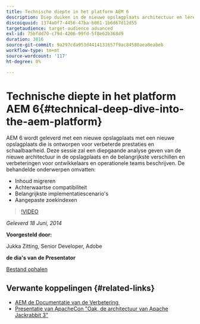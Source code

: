 ```yaml
---
title: Technische diepte in het platform AEM 6
description: Diep duiken in de nieuwe opslagplaats architectuur en leren de belangrijkste verschillen en verbeteringen voor ontwikkelaars en verrichtingenteams.
discoiquuid: 1374a0f7-4456-47ba-b061-1b6d67d12d55
targetaudience: target-audience advanced
exl-id: 75bfdd70-c79d-4206-99fd-5f8e62b368d9
duration: 3816
source-git-commit: 9a297cda953d4414131657f9ac84580aea0eabeb
workflow-type: tm+mt
source-wordcount: '117'
ht-degree: 0%

---
```


# Technische diepte in het platform AEM 6{#technical-deep-dive-into-the-aem-platform}

AEM 6 wordt geleverd met een nieuwe opslagplaats met een nieuwe opslagplaats die is ontworpen voor verbeterde prestaties en schaalbaarheid. Deze sessie zal een diepgaande analyse geven van de nieuwe architectuur in de opslagplaats en de belangrijkste verschillen en verbeteringen voor ontwikkelaars en operationele teams beschrijven. De behandelde onderwerpen omvatten:

* Inhoud migreren
* Achterwaartse compatibiliteit
* Belangrijkste implementatiescenario&#39;s
* Aangepaste zoekindexen

>[!VIDEO](https://video.tv.adobe.com/v/19518/?quality=9)

*Geleverd 18 Juni, 2014*

**Voorgesteld door:**

Jukka Zitting, Senior Developer, Adobe

**de dia&#39;s van de Presentator**

[Bestand ophalen](assets/technical-deep-dive-of-the-aem-6-platform.pdf)

## Verwante koppelingen {#related-links}

* [&#x200B; AEM de Documentatie van de Verbetering &#x200B;](https://docs.adobe.com/content/docs/en/aem/6-0/deploy/upgrade.html)
* [&#x200B; Presentatie van ApacheCon &quot;Oak, de architectuur van Apache Jackrabbit 3&quot;](https://www.slideshare.net/jukka/oak-the-architecture-of-apache-jackrabbit-3)
